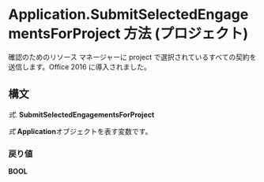 
# Application.SubmitSelectedEngagementsForProject 方法 (プロジェクト)

確認のためのリソース マネージャーに project で選択されているすべての契約を送信します。Office 2016 に導入されました。


## 構文

 _式_. **SubmitSelectedEngagementsForProject**

 _式_ **Application**オブジェクトを表す変数です。


### 戻り値

 **BOOL**

